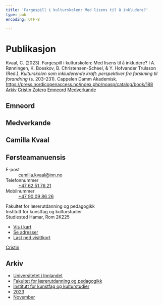 ```yaml
---
title: 'Fargespill i kulturskolen: Med lisens til å inkludere?'
type: pub
encoding: UTF-8

---
```

<h1>Publikasjon</h1>
<article id="csl-bib-container-ZH7WSNFB" class="csl-bib-container">
  <div class="csl-bib-body"> <div class="csl-entry">Kvaal, C. (2023). Fargespill i kulturskolen: Med lisens til å inkludere? I A. Rønningen, K. Boeskov, B. Christensen-Scheel, &#38; Y. Hofvander Trulsson (Red.), <i>Kulturskolen som inkluderende kraft: perspektiver fra forskning til forandring</i> (s. 203–231). Cappelen Damm Akademisk. <a href="https://press.nordicopenaccess.no/index.php/noasp/catalog/book/188">https://press.nordicopenaccess.no/index.php/noasp/catalog/book/188</a></div> </div>
  <div class="csl-bib-buttons">
    <a href="#taxonomy-article-ZH7WSNFB" alt="archive" class="csl-bib-button">Arkiv</a>
    <a href="https://app.cristin.no/results/show.jsf?id=2206883" alt="Cristin" class="csl-bib-button">Cristin</a>
    <a href="http://zotero.org/groups/5881554/items/ZH7WSNFB" alt="Zotero" class="csl-bib-button">Zotero</a>
    <a href="#keywords-article-ZH7WSNFB" alt="keywords" class="csl-bib-button">Emneord</a>
    <a href="#contributors-article-ZH7WSNFB" alt="contributors" class="csl-bib-button">Medverkande</a>
  </div>
  <div id="csl-bib-meta-container-ZH7WSNFB"></div>
</article>
<div id="csl-bib-meta-ZH7WSNFB" class="csl-bib-meta">
  <article id="keywords-article-ZH7WSNFB" class="keywords-article">
    <h1>Emneord</h1>
    
  </article>
  <article id="contributors-article-ZH7WSNFB" class="contributors-article">
    <h1>Medverkande</h1>
    <div class="personas"> <div class="vrtx-hinn-person-card"> <div class="photo"> <i class="lar la-user-circle missing-person"></i> </div> <div class="info"> <hgroup><h1>Camilla Kvaal</h1> <h2>Førsteamanuensis</h2> </hgroup><dl> <dt>E-post</dt> <dd> <a href="mailto:camilla.kvaal@inn.no">camilla.kvaal@inn.no</a> </dd> <dt>Telefonnummer</dt> <dd><a href="tel:+4762517621"> +47 62 51 76 21 </a></dd> <dt>Mobilnummer</dt> <dd><a href="tel:+4790098626"> +47 90 09 86 26 </a></dd> </dl> <p> Fakultet for lærerutdanning og pedagogikk<br> Institutt for kunstfag og kulturstudier<br> Studiested Hamar, Rom 2K225 </p> <ul class="vrtx-hinn-links"> <li><a href="https://www.google.com/maps?q=60.79677,11.07479">Vis i kart</a></li> <li><a href="https://www.inn.no/finn-en-ansatt/camilla-kvaal.html#vrtx-hinn-addresses">Se adresser</a></li> <li><a href="https://www.inn.no/finn-en-ansatt/camilla-kvaal.html?vrtx=vcf">Last ned visittkort</a></li> </ul> </div> </div> <a href="https://app.cristin.no/persons/show.jsf?id=590199" alt="Cristin URL" class="personas-cristin">Cristin</a> </div>
  </article>
  <article id="taxonomy-article-ZH7WSNFB" class="taxonomy-article">
    <h1>Arkiv</h1>
    <ul>
      <li>
        <a href="/nn/archive/?key=3DCRN523">Universitetet i Innlandet</a>
      </li>
      <li>
        <a href="/nn/archive/?key=WYNZA47F">Fakultet for lærerutdanning og pedagogikk</a>
      </li>
      <li>
        <a href="/nn/archive/?key=VBB2T4VJ">Institutt for kunstfag og kulturstudier</a>
      </li>
      <li>
        <a href="/nn/archive/?key=BR3ZL9GL">2023</a>
      </li>
      <li>
        <a href="/nn/archive/?key=EXDHFJ9Z">November</a>
      </li>
    </ul>
  </article>
</div>
